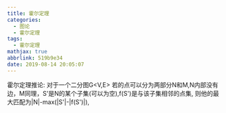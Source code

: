 ```yaml
---
title: 霍尔定理
categories:
  - 图论
  - 霍尔定理
tags:
  - 霍尔定理
mathjax: true
abbrlink: 519b9e34
date: 2019-08-14 20:05:07
---
```


霍尔定理推论:
	对于一个二分图G<V,E>
	若的点可以分为两部分N和M,N内部没有边，M同理，S'是N的某个子集(可以为空),f(S')是与该子集相邻的点集,
	则他的最大匹配为|N|-max(|S'|-|f(S')|), 


